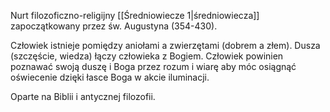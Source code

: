 Nurt filozoficzno-religijny [[Średniowiecze 1|średniowiecza]] zapoczątkowany przez św. Augustyna (354-430).

Człowiek istnieje pomiędzy aniołami a zwierzętami (dobrem a złem). Dusza (szczęście, wiedza) łączy człowieka z Bogiem. Człowiek powinien poznawać swoją duszę i Boga przez rozum i wiarę aby móc osiągnąć oświecenie dzięki łasce Boga w akcie iluminacji.

Oparte na Biblii i antycznej filozofii.